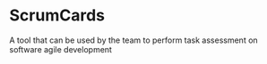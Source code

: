 # ScrumCards
A tool that can be used by the team to perform task assessment on software agile development
